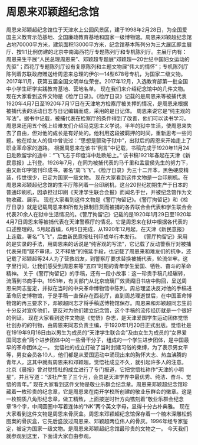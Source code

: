 # 周恩来邓颖超纪念馆
周恩来邓颖超纪念馆位于天津水上公园风景区，建于1998年2月28日，为全国爱国主义教育示范基地、全国廉政教育基地和国家一级博物馆。周恩来邓颖超纪念馆占地70000平方米，建筑面积13000平方米，纪念馆基本陈列分为三大展区即主展厅、按1:1比例仿建的北京中南海西花厅专题陈列厅和专机陈列厅。主展厅内有：周恩来生平展“人民总理周恩来”、邓颖超专题展“邓颖超—20世纪中国妇女运动的先驱”；西花厅专题陈列厅设有复原陈列和主题文物展“伟大的情怀”；专机陈列厅陈列着苏联政府赠送给周恩来总理的伊尔—14型678号专机，为国家二级文物。2017年11月，获第五届全国文明单位荣誉。2017年12月，入选教育部第一批全国中小学生研学实践教育基地、营地名单。
现在我们来介绍纪念馆中的几件文物。现在大家看到这件文物是《检厅日录》。《检厅日录》记载的是周恩来等被捕代表1920年4月7日至1920年7月17日在天津地方检察厅被关押的情况，是周恩来根据被捕代表的活动日志与日记编辑而成，采用的是日记体。
周恩来说它是“纯主观的写法”。据书中记载，被捕代表在检察厅的条件得到了改善，他们可以读书学习。周恩来还用五个晚上给难友们介绍马克思主义学说。半年的狱中生活，使周恩来失去了自由，但对他的成长是有好处的。他利用这段被羁押的时间，重新思考一些问题。他在给友人的信中曾说过：“思想是颤动于狱中”，出狱后的周恩来开始走上了职业革命家的道路。 
根据周恩来在该书“例言”中记载，书稿完成于1920年11月24日赴欧留学的途中：“飞飞志于印度洋中赴欧船上。”
该书稿1921年春起在天津《新民意报》上刊登。1926年7月，在同为被捕代表的马千里和孟震侯先生的努力下，由又新印字馆刊印成书，署名“周飞飞”。《检厅日录》为三十二开本，黑色硬皮精装，传世很少，已定为国家一级文物。
现在大家看到这件文物是一台印刷机。在周恩来邓颖超纪念馆的生平厅陈列着一台印刷机，这台20世纪初期生产于日本的普通印刷机，因承担过印刷《天津学生联合会报》而闻名于世，并被纪念馆作为文物收藏、展示。 
现在大家看到这件文物是《警厅拘留记》。《警厅拘留记》和《检厅日录》就是记载周恩来和所有为抵制日货而被捕的各界联合会代表和学生联合会代表20余人在狱中生活情况的。《警厅拘留记》记载的是1920年1月29日至1920年4月7日周恩来等被捕代表在天津警察厅的情况。它是周恩来在狱中根据各代表的口述整理的。5月起首编，6月5日完成，从1920年12月起，在天津《新民意报》上连载，署名“飞飞”，后由新民意报社刊印成单行本发行。
《警厅拘留记》采用的是实录的手法，用周恩来的话说是“纯客观的写法”，它记载了反动警察厅对被捕代表采用“既不审讯，又不释放”的拖延手段，也记载了周恩来和难友们的抗争，还记载了邓颖超等24人为了营救战友，到警察厅要求替换被捕代表，轮流坐牢。这字里行间，让我们感受到周恩来等“五四”时期的青年学生爱国、牺牲、奋斗的革命精神。
关于《警厅拘留记》的手稿，还有一段小故事：这一珍贵手稿几经辗转，流落到书商手中。1951年，有关部门从北京琉璃厂效贤阁旧书店中购回，呈送周恩来同志鉴定，并拟在当时的中央革命博物馆中陈列。周总理坚决反对他的手稿进革命历史博物馆，于是手稿一直保存在西花厅，直到周总理逝世后，在中国革命博物馆的再三要求下，邓颖超同志才将手稿送博物馆保存。周恩来和邓颖超同志生前十分反对宣传他们，更反对为他们建立纪念馆，这个手稿的流传经历就是一个很好的例证。
现在大家看到这件文物是《觉悟》杂志，是天津爱国学生运动团体觉悟社创办的的刊物，由周恩来同志负责主编，于1920年1月20日正式出版。觉悟社是在1919年9月16日由以男生为成员的“天津学生联合会”及由女生为成员的“女界爱国同志会”两个进步团体中的一些骨干分子，组成的一个学生进步团体，是中国最早的革命团体之一。 
觉悟社的成立打破了当时封建习俗的束缚，为了表示男女平等，男女会员各10人，他们都是从爱国运动中涌现出来的胸怀大志、热血沸腾的青年人，这其中就有周恩来和邓颖超。觉悟社成立不久，就引起许多人的注意。
北京《晨报》曾对觉悟社的成立进行了专门报道，它把觉悟社称作“天津的小明星”，并且写道：“该社产生了三个月，会员是天津学界中最优秀、纯洁、奋斗、觉悟的青年。” 
现在大家看到这件文物是敬业乐群会纪念章。周恩来邓颖超纪念馆珍藏着一枚珍贵的纪念章，它是周恩来在南开学校所创建的敬业乐群会的徽章。这是一枚铜质八角形纪念章，做工精致，上面按逆时针方向镌刻着“敬业乐群会纪念章”8个字，中间圆圈中写着连体的“NK”两个英文字母，显得十分古朴典雅。
现在大家看到这件文物是周恩来骨灰盒。周恩来邓颖超纪念馆保存着一个楠木深雕松鹤图案的骨灰盒，它先后盛放过周恩来、邓颖超两位伟人的骨灰。1996年经专家鉴定，被定为国家一级文物。是周恩来邓颖超纪念馆最珍贵的文物之一。
今天我们就参观到这里，下面请大家自由参观。